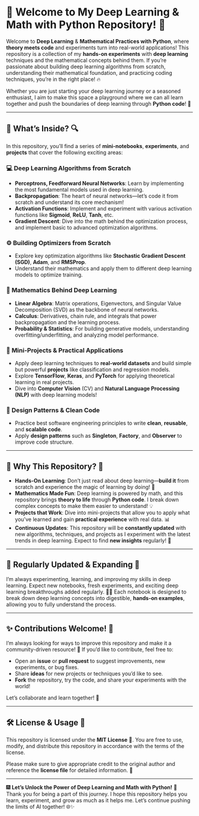 # 🚀 Welcome to My Deep Learning & Math with Python Repository! 🎇

Welcome to **Deep Learning** & **Mathematical Practices with Python**, where **theory meets code** and experiments turn into real-world applications! This repository is a collection of my **hands-on experiments** with **deep learning** techniques and the mathematical concepts behind them. If you’re passionate about building deep learning algorithms from scratch, understanding their mathematical foundation, and practicing coding techniques, you’re in the right place! 🔥

Whether you are just starting your deep learning journey or a seasoned enthusiast, I aim to make this space a playground where we can all learn together and push the boundaries of deep learning through **Python code**! 🌟

---

## 🧠 What’s Inside? 🔍

In this repository, you’ll find a series of **mini-notebooks**, **experiments**, and **projects** that cover the following exciting areas:

### 💻 **Deep Learning Algorithms from Scratch**
- **Perceptrons, Feedforward Neural Networks**: Learn by implementing the most fundamental models used in deep learning.
- **Backpropagation**: The heart of neural networks—let’s code it from scratch and understand its core mechanism!
- **Activation Functions**: Implement and experiment with various activation functions like **Sigmoid**, **ReLU**, **Tanh**, etc.
- **Gradient Descent**: Dive into the math behind the optimization process, and implement basic to advanced optimization algorithms.

### ⚙️ **Building Optimizers from Scratch**
- Explore key optimization algorithms like **Stochastic Gradient Descent (SGD)**, **Adam**, and **RMSProp**.
- Understand their mathematics and apply them to different deep learning models to optimize training.

### 🔢 **Mathematics Behind Deep Learning**
- **Linear Algebra**: Matrix operations, Eigenvectors, and Singular Value Decomposition (SVD) as the backbone of neural networks.
- **Calculus**: Derivatives, chain rule, and integrals that power backpropagation and the learning process.
- **Probability & Statistics**: For building generative models, understanding overfitting/underfitting, and analyzing model performance.

### 🎯 **Mini-Projects & Practical Applications**
- Apply deep learning techniques to **real-world datasets** and build simple but powerful **projects** like classification and regression models.
- Explore **TensorFlow**, **Keras**, and **PyTorch** for applying theoretical learning in real projects.
- Dive into **Computer Vision** (CV) and **Natural Language Processing (NLP)** with deep learning models!

### 📐 **Design Patterns & Clean Code**
- Practice best software engineering principles to write **clean**, **reusable**, and **scalable code**.
- Apply **design patterns** such as **Singleton**, **Factory**, and **Observer** to improve code structure.

---

## 🎇 Why This Repository? 🤩

- **Hands-On Learning**: Don’t just read about deep learning—**build it** from scratch and experience the magic of learning by doing! 🎉
- **Mathematics Made Fun**: Deep learning is powered by math, and this repository brings **theory to life** through **Python code**. I break down complex concepts to make them easier to understand! 💡
- **Projects that Work**: Dive into mini-projects that allow you to apply what you've learned and gain **practical experience** with real data. 📊
- **Continuous Updates**: This repository will be **constantly updated** with new algorithms, techniques, and projects as I experiment with the latest trends in deep learning. Expect to find **new insights** regularly! 🚀

---

## 📅 Regularly Updated & Expanding 🚀

I’m always experimenting, learning, and improving my skills in deep learning. Expect new notebooks, fresh experiments, and exciting deep learning breakthroughs added regularly. 🚀💫 Each notebook is designed to break down deep learning concepts into digestible, **hands-on examples**, allowing you to fully understand the process.

---

## ✨ Contributions Welcome! 🌟

I’m always looking for ways to improve this repository and make it a community-driven resource! 🚀 If you’d like to contribute, feel free to:

- Open an **issue** or **pull request** to suggest improvements, new experiments, or bug fixes.
- Share **ideas** for new projects or techniques you’d like to see.
- **Fork** the repository, try the code, and share your experiments with the world!

Let’s collaborate and learn together! 💪

---

## 🛠 License & Usage 📄

This repository is licensed under the **MIT License** 🎉. You are free to use, modify, and distribute this repository in accordance with the terms of the license. 

Please make sure to give appropriate credit to the original author and reference the **license file** for detailed information. 🌟

---

🎆 **Let’s Unlock the Power of Deep Learning and Math with Python!** 🎇  
Thank you for being a part of this journey. I hope this repository helps you learn, experiment, and grow as much as it helps me. Let’s continue pushing the limits of AI together! 🌐✨
